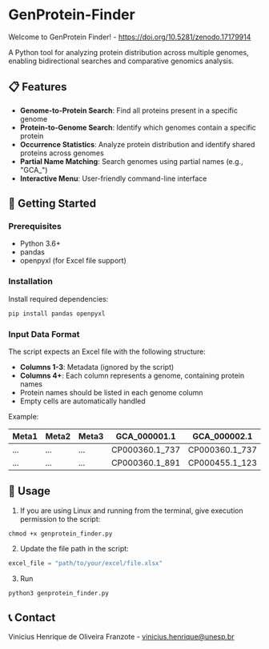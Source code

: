 # GenProtein-Finder

Welcome to GenProtein Finder! - https://doi.org/10.5281/zenodo.17179914

A Python tool for analyzing protein distribution across multiple genomes, enabling bidirectional searches and comparative genomics analysis.

## 📋 Features

- **Genome-to-Protein Search**: Find all proteins present in a specific genome
- **Protein-to-Genome Search**: Identify which genomes contain a specific protein
- **Occurrence Statistics**: Analyze protein distribution and identify shared proteins across genomes
- **Partial Name Matching**: Search genomes using partial names (e.g., "GCA_")
- **Interactive Menu**: User-friendly command-line interface

## 🚀 Getting Started

### Prerequisites

- Python 3.6+
- pandas
- openpyxl (for Excel file support)

### Installation

Install required dependencies:

```bash
pip install pandas openpyxl
````
### Input Data Format

The script expects an Excel file with the following structure:

- **Columns 1-3**: Metadata (ignored by the script)
- **Columns 4+**: Each column represents a genome, containing protein names
- Protein names should be listed in each genome column
- Empty cells are automatically handled

Example:

| Meta1 | Meta2 | Meta3 | GCA_000001.1 | GCA_000002.1 | GCA_000003.1 |
|-------|-------|-------|--------------|--------------|--------------|
| ...   | ...   | ...   | CP000360.1_737 | CP000360.1_737 | CP000455.1_123 |
| ...   | ...   | ...   | CP000360.1_891 | CP000455.1_123 | CP000360.1_737 |

## 🔧 Usage

1. If you are using Linux and running from the terminal, give execution permission to the script:

```
chmod +x genprotein_finder.py
```
2. Update the file path in the script:

```python
excel_file = "path/to/your/excel/file.xlsx"
```
3. Run
```
python3 genprotein_finder.py
```

## 📞 Contact

Vinicius Henrique de Oliveira Franzote - vinicius.henrique@unesp.br  
